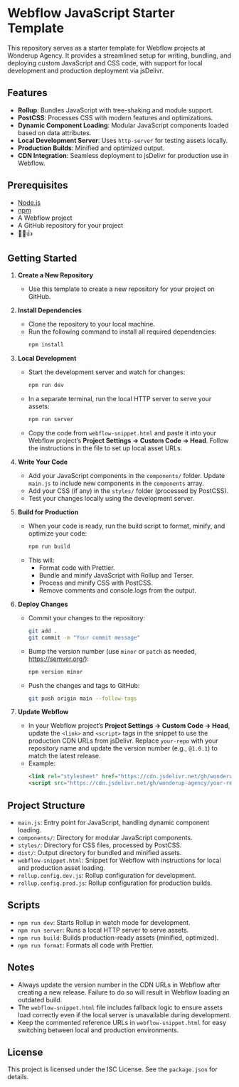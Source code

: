 # Webflow JavaScript Starter Template

This repository serves as a starter template for Webflow projects at Wonderup Agency. It provides a streamlined setup for writing, bundling, and deploying custom JavaScript and CSS code, with support for local development and production deployment via jsDelivr.

## Features
- **Rollup**: Bundles JavaScript with tree-shaking and module support.
- **PostCSS**: Processes CSS with modern features and optimizations.
- **Dynamic Component Loading**: Modular JavaScript components loaded based on data attributes.
- **Local Development Server**: Uses `http-server` for testing assets locally.
- **Production Builds**: Minified and optimized output.
- **CDN Integration**: Seamless deployment to jsDelivr for production use in Webflow.

## Prerequisites
- [Node.js](https://nodejs.org/)
- [npm](https://www.npmjs.com/)
- A Webflow project
- A GitHub repository for your project
- 🧉😎👍

## Getting Started

1. **Create a New Repository**
   - Use this template to create a new repository for your project on GitHub.

2. **Install Dependencies**
   - Clone the repository to your local machine.
   - Run the following command to install all required dependencies:
     ```bash
     npm install
     ```

3. **Local Development**
   - Start the development server and watch for changes:
     ```bash
     npm run dev
     ```
   - In a separate terminal, run the local HTTP server to serve your assets:
     ```bash
     npm run server
     ```
   - Copy the code from `webflow-snippet.html` and paste it into your Webflow project’s **Project Settings → Custom Code → Head**. Follow the instructions in the file to set up local asset URLs.

4. **Write Your Code**
   - Add your JavaScript components in the `components/` folder. Update `main.js` to include new components in the `components` array.
   - Add your CSS (if any) in the `styles/` folder (processed by PostCSS).
   - Test your changes locally using the development server.

5. **Build for Production**
   - When your code is ready, run the build script to format, minify, and optimize your code:
     ```bash
     npm run build
     ```
   - This will:
     - Format code with Prettier.
     - Bundle and minify JavaScript with Rollup and Terser.
     - Process and minify CSS with PostCSS.
     - Remove comments and console.logs from the output.

6. **Deploy Changes**
   - Commit your changes to the repository:
     ```bash
     git add .
     git commit -m "Your commit message"
     ```
   - Bump the version number (use `minor` or `patch` as needed, https://semver.org/):
     ```bash
     npm version minor
     ```
   - Push the changes and tags to GitHub:
     ```bash
     git push origin main --follow-tags
     ```

7. **Update Webflow**
   - In your Webflow project’s **Project Settings → Custom Code → Head**, update the `<link>` and `<script>` tags in the snippet to use the production CDN URLs from jsDelivr. Replace `your-repo` with your repository name and update the version number (e.g., `@1.0.1`) to match the latest release.
   - Example:
     ```html
     <link rel="stylesheet" href="https://cdn.jsdelivr.net/gh/wonderup-agency/your-repo@1.0.1/dist/styles.css">
     <script src="https://cdn.jsdelivr.net/gh/wonderup-agency/your-repo@1.0.1/dist/main.js" defer></script>
     ```

## Project Structure
- `main.js`: Entry point for JavaScript, handling dynamic component loading.
- `components/`: Directory for modular JavaScript components.
- `styles/`: Directory for CSS files, processed by PostCSS.
- `dist/`: Output directory for bundled and minified assets.
- `webflow-snippet.html`: Snippet for Webflow with instructions for local and production asset loading.
- `rollup.config.dev.js`: Rollup configuration for development.
- `rollup.config.prod.js`: Rollup configuration for production builds.

## Scripts
- `npm run dev`: Starts Rollup in watch mode for development.
- `npm run server`: Runs a local HTTP server to serve assets.
- `npm run build`: Builds production-ready assets (minified, optimized).
- `npm run format`: Formats all code with Prettier.

## Notes
- Always update the version number in the CDN URLs in Webflow after creating a new release. Failure to do so will result in Webflow loading an outdated build.
- The `webflow-snippet.html` file includes fallback logic to ensure assets load correctly even if the local server is unavailable during development.
- Keep the commented reference URLs in `webflow-snippet.html` for easy switching between local and production environments.

## License
This project is licensed under the ISC License. See the `package.json` for details.